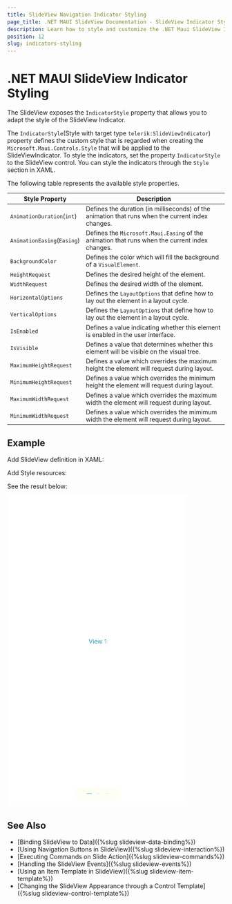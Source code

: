 ```yaml
---
title: SlideView Navigation Indicator Styling
page_title: .NET MAUI SlideView Documentation - SlideView Indicator Styling
description: Learn how to style and customize the .NET Maui SlideView Indicators.
position: 12
slug: indicators-styling
---
```


# .NET MAUI SlideView Indicator Styling

The SlideView exposes the `IndicatorStyle` property that allows you to adapt the style of the SlideView Indicator.

The `IndicatorStyle`(Style with target type `telerik:SlideViewIndicator`) property defines the custom style that is regarded when creating the `Microsoft.Maui.Controls.Style` that will be applied to the SlideViewIndicator. To style the indicators, set the property `IndicatorStyle` to the SlideView control. You can style the indicators through the `Style` section in XAML.

The following table represents the available style properties.

|Style Property|Description|
|--------------|-----------|
| `AnimationDuration`(`int`)|Defines the duration (in milliseconds) of the animation that runs when the current index changes.|
| `AnimationEasing`(`Easing`)|Defines the `Microsoft.Maui.Easing` of the animation that runs when the current index changes.|
| `BackgroundColor`|Defines the color which will fill the background of a `VisualElement`.|
| `HeightRequest`|Defines the desired height of the element.|
| `WidthRequest`|Defines the desired width of the element.|
| `HorizontalOptions`|Defines the `LayoutOptions` that define how to lay out the element in a layout cycle.|
| `VerticalOptions`|Defines the `LayoutOptions` that define how to lay out the element in a layout cycle.|
| `IsEnabled`|Defines a value indicating whether this element is enabled in the user interface.|
| `IsVisible`|Defines a value that determines whether this element will be visible on the visual tree.|
| `MaximumHeightRequest`|Defines a value which overrides the maximum height the element will request during layout.|
| `MinimumHeightRequest`|Defines a value which overrides the minimum height the element will request during layout.|
| `MaximumWidthRequest`|Defines a value which overrides the maximum width the element will request during layout.|
| `MinimumWidthRequest`|Defines a value which overrides the mimimum width the element will request during layout.|

## Example

Add SlideView definition in XAML:

<snippet id='slideview-indicator-styling' />

Add Style resources:

<snippet id='slideview-indicator-styling-resource' />

See the result below:

![SlideView Indicator Styling](images/slideview-indicator-styling.gif)

## See Also

- [Binding SlideView to Data]({%slug slideview-data-binding%})
- [Using Navigation Buttons in SlideView]({%slug slideview-interaction%})
- [Executing Commands on Slide Action]({%slug slideview-commands%})
- [Handling the SlideView Events]({%slug slideview-events%})
- [Using an Item Template in SlideView]({%slug slideview-item-template%})
- [Changing the SlideView Appearance through a Control Template]({%slug slideview-control-template%})
